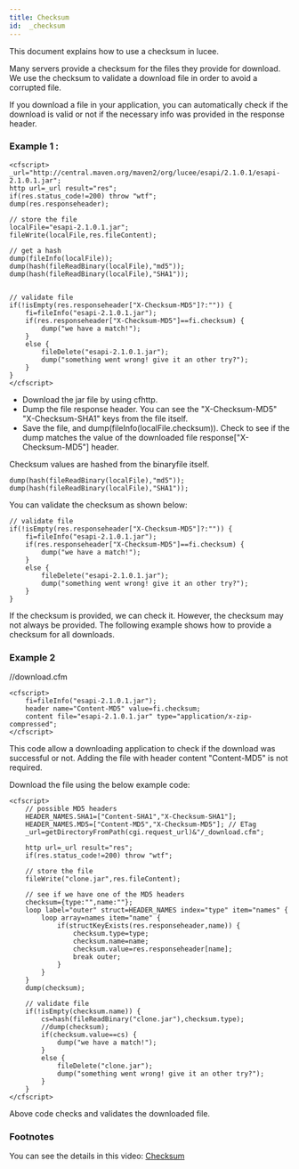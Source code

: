 ```yaml
---
title: Checksum
id:  _checksum
---
```


This document explains how to use a checksum in lucee.

Many servers provide a checksum for the files they provide for download. We use the checksum to validate a download file in order to avoid a corrupted file.

If you download a file in your application, you can automatically check if the download is valid or not if the necessary info was provided in the response header.


### Example 1 : ###

```luceescript
<cfscript>
_url="http://central.maven.org/maven2/org/lucee/esapi/2.1.0.1/esapi-2.1.0.1.jar";
http url=_url result="res";
if(res.status_code!=200) throw "wtf";
dump(res.responseheader);

// store the file
localFile="esapi-2.1.0.1.jar";
fileWrite(localFile,res.fileContent);

// get a hash
dump(fileInfo(localFile));
dump(hash(fileReadBinary(localFile),"md5"));
dump(hash(fileReadBinary(localFile),"SHA1"));


// validate file
if(!isEmpty(res.responseheader["X-Checksum-MD5"]?:"")) {
	fi=fileInfo("esapi-2.1.0.1.jar");
	if(res.responseheader["X-Checksum-MD5"]==fi.checksum) {
		dump("we have a match!");
	}
	else {
		fileDelete("esapi-2.1.0.1.jar");
		dump("something went wrong! give it an other try?");
	}
}
</cfscript>
``` 

* Download the jar file by using cfhttp. 
* Dump the file response header. You can see the "X-Checksum-MD5" "X-Checksum-SHA1" keys from the file itself. 
* Save the file, and dump(fileInfo(localFile.checksum)). Check to see if the dump matches the value of the downloaded file response["X-Checksum-MD5"] header.

Checksum values are hashed from the binaryfile itself. 

```luceescript
dump(hash(fileReadBinary(localFile),"md5"));
dump(hash(fileReadBinary(localFile),"SHA1"));
```

You can validate the checksum as shown below:

```luceescript
// validate file
if(!isEmpty(res.responseheader["X-Checksum-MD5"]?:"")) {
	fi=fileInfo("esapi-2.1.0.1.jar");
	if(res.responseheader["X-Checksum-MD5"]==fi.checksum) {
		dump("we have a match!");
	}
	else {
		fileDelete("esapi-2.1.0.1.jar");
		dump("something went wrong! give it an other try?");
	}
}
```

If the checksum is provided, we can check it. However, the checksum may not always be provided. The following example shows how to provide a checksum for all downloads.


### Example 2 ###

//download.cfm
```luceescript
<cfscript>
	fi=fileInfo("esapi-2.1.0.1.jar");
	header name="Content-MD5" value=fi.checksum;
	content file="esapi-2.1.0.1.jar" type="application/x-zip-compressed";
</cfscript>
```

This code allow a downloading application to check if the download was successful or not. Adding the file with header content "Content-MD5" is not required.

Download the file using the below example code:

```luceescript
<cfscript>
	// possible MD5 headers
	HEADER_NAMES.SHA1=["Content-SHA1","X-Checksum-SHA1"];
	HEADER_NAMES.MD5=["Content-MD5","X-Checksum-MD5"]; // ETag
	_url=getDirectoryFromPath(cgi.request_url)&"/_download.cfm";
	
	http url=_url result="res";
	if(res.status_code!=200) throw "wtf";
	
	// store the file
	fileWrite("clone.jar",res.fileContent);
	
	// see if we have one of the MD5 headers 
	checksum={type:"",name:""};
	loop label="outer" struct=HEADER_NAMES index="type" item="names" {
		loop array=names item="name" {
			if(structKeyExists(res.responseheader,name)) {
				checksum.type=type;
				checksum.name=name;
				checksum.value=res.responseheader[name];
				break outer;
			}
		}
	}
	dump(checksum);
	
	// validate file
	if(!isEmpty(checksum.name)) {
		cs=hash(fileReadBinary("clone.jar"),checksum.type);
		//dump(checksum);
		if(checksum.value==cs) {
			dump("we have a match!");
		}
		else {
			fileDelete("clone.jar");
			dump("something went wrong! give it an other try?");
		}
	}
</cfscript>
```
Above code checks and validates the downloaded file.


### Footnotes ###

You can see the details in this video:
[Checksum](https://www.youtube.com/watch?v=Kb_zSsRDEOg)






